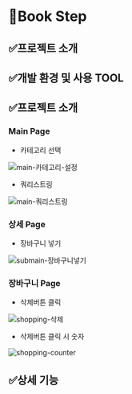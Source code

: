 # 📖Book Step
## ✅프로젝트 소개

## ✅개발 환경 및 사용 TOOL


## ✅프로젝트 소개
###  Main Page
* 카테고리 선택

![main-카테고리-설정](https://github.com/user-attachments/assets/a3f3fb72-42f2-45e1-beb1-7067d976397a)

* 쿼리스트링
  
![main-쿼리스트링](https://github.com/user-attachments/assets/dd1f64a6-c2ae-4a79-8639-87e937356ede)

###  상세 Page
* 장바구니 넣기

![submain-장바구니넣기](https://github.com/user-attachments/assets/6d592e76-2279-4fab-aada-f768d70fcb84)
  
###  장바구니 Page
* 삭제버튼 클릭

![shopping-삭제](https://github.com/user-attachments/assets/623642d7-6719-4e05-b073-02897bf0ec61)


* 삭제버튼 클릭 시 숫자 
  
![shopping-counter](https://github.com/user-attachments/assets/5c5f71a7-0a50-4144-a69c-dfe1f96c7377)



## ✅상세 기능
